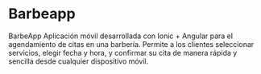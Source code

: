 # Barbeapp
BarbeApp  Aplicación móvil desarrollada con Ionic + Angular para el agendamiento de citas en una barbería. Permite a los clientes seleccionar servicios, elegir fecha y hora, y confirmar su cita de manera rápida y sencilla desde cualquier dispositivo móvil.
